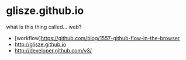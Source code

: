 glisze.github.io
================

what is this thing called...  web?


* [workflow]https://github.com/blog/1557-github-flow-in-the-browser
* http://glisze.github.io
* http://developer.github.com/v3/
